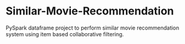 # Similar-Movie-Recommendation
PySpark dataframe project to perform similar movie recommendation system using item based collaborative filtering.
